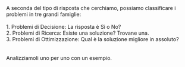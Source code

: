 <div class="text-6">
A seconda del tipo di risposta che cerchiamo, possiamo classificare i problemi in tre grandi famiglie:
<br>
<br>
<v-clicks>
<div class="mb-4">1. <Alert>Problemi di Decisione</Alert>: La risposta è Sì o No?</div>
<div class="mb-4">2. <Alert>Problemi di Ricerca</Alert>: Esiste una soluzione? Trovane una.</div>
<div>3. <Alert>Problemi di Ottimizzazione</Alert>: Qual è la soluzione migliore in assoluto?</div>
</v-clicks>

<br>
<br>
<v-click>Analizziamoli uno per uno con un esempio.</v-click>
</div>
